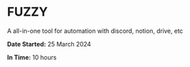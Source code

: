 # FUZZY
A all-in-one tool for automation with discord,  notion, drive, etc

**Date Started:** 25 March 2024

**In Time:** 10 hours